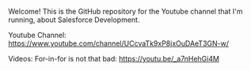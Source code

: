 Welcome! This is the GitHub repository for the Youtube channel that I'm running, about Salesforce Development.

Youtube Channel: https://www.youtube.com/channel/UCcvaTk9xP8jxOuDAeT3GN-w/

Videos:
For-in-for is not that bad: https://youtu.be/_a7nHehGi4M
